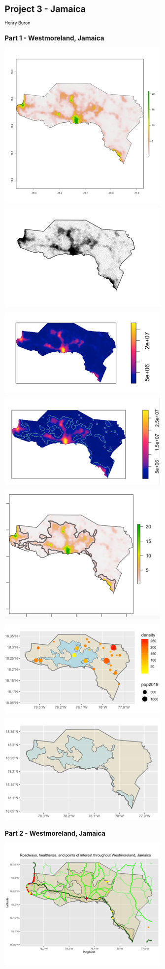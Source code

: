 # Project 3 - Jamaica

Henry Buron

## Part 1 - Westmoreland, Jamaica

![](West_pop19.png)

![](estimated_persons.png)

![](west_density.png)

![](westcontour.png)

![](buffered.png)

![](incorrect_urban.png)

![](urbanareas.png)

## Part 2 - Westmoreland, Jamaica



![](West_roads_health_points5.png)
